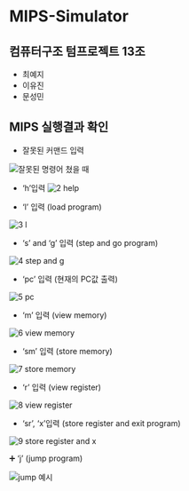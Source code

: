 # MIPS-Simulator

## 컴퓨터구조 텀프로젝트 13조 
- 최예지
- 이유진
- 문성민


## MIPS 실행결과 확인

- 잘못된 커맨드 입력

![잘못된 명령어 쳤을 때](https://user-images.githubusercontent.com/48826098/171997926-2f89ac61-e093-4afe-8b1c-b117649838e9.jpg)



- ‘h’입력 
![2  help](https://user-images.githubusercontent.com/48826098/172036922-767c0b92-051d-4ef4-a7f9-87b24e4c2580.jpg)


- ‘l’ 입력 (load program)

![3  l](https://user-images.githubusercontent.com/48826098/172036926-6f991072-f294-448e-9a24-c01b7c24f909.jpg)



- ‘s’ and ‘g’ 입력 (step and go program)

![4  step and g](https://user-images.githubusercontent.com/48826098/171997989-cd86dc2e-0e42-4a7d-9237-7650a18b74ac.jpg)



- ‘pc’ 입력 (현재의 PC값 출력)

![5  pc](https://user-images.githubusercontent.com/48826098/171997993-81279b42-c9cf-4ae3-9eb7-ce11c065d81e.jpg)



- ‘m’ 입력 (view memory)

![6  view memory](https://user-images.githubusercontent.com/48826098/171997997-06e714e7-0e70-4640-9d53-9d89245e83ef.jpg)



- ‘sm’ 입력 (store memory)

![7  store memory](https://user-images.githubusercontent.com/48826098/171998003-b9f3150d-7768-4ee3-948d-dbcf774b395a.jpg)



- ‘r’ 입력 (view register)

![8  view register](https://user-images.githubusercontent.com/48826098/171998005-5dece8d9-cb15-43aa-86f0-f5436917428f.jpg)



- ‘sr’, ‘x’입력 (store register and exit program)

![9  store register and x](https://user-images.githubusercontent.com/48826098/171998010-c24c5932-6985-45c0-bf43-65ee4fc54bbb.jpg)



➕ ‘j’ (jump program) 

![jump 예시](https://user-images.githubusercontent.com/48826098/171998013-9ceae693-13ca-4067-93d7-2720b7e5215d.jpg)

